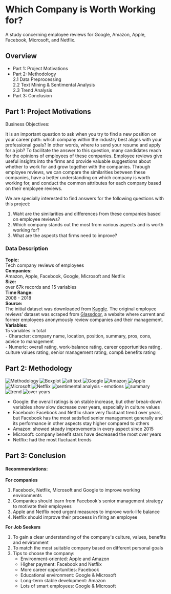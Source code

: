 # Which Company is Worth Working for?

A study concerning employee reviews for Google, Amazon, Apple, Facebook, Microsoft, and Netflix. 

## Overview

- Part 1: Project Motivations
- Part 2: Methodology       
	2.1 Data Preprocessing  
	2.2 Text Mining & Sentimental Analysis  
	2.3 Trend Analysis  
- Part 3: Conclusion  

## Part 1: Project Motivations

Business Objectives:     

It is an important question to ask when you try to find a new position on your career path: which company within the industry best aligns with your professional goals? In other words, where to send your resume and apply for a job? To facilitate the answer to this question, many candidates reach for the opinions of employees of these companies. Employee reviews give useful insights into the firms and provide valuable suggestions about whether to work for and grow together with the companies. Through employee reviews, we can compare the similarities between these companies, have a better understanding on which company is worth working for, and conduct the common attributes for each company based on their employee reviews.   

We are specially interested to find answers for the following questions with this project:  
1. Waht are the similarities and differences from these companies based on employee reviews?  
2. Which company stands out the most from various aspects and is worth working for?  
3. What are the aspects that firms need to improve?  

### Data Description  

**Topic:**  
	Tech company reviews of employees  
**Companies:**  
	Amazon, Apple, Facebook, Google, Microsoft and Netflix  
**Size:**  
	over 67k records and 15 variables        
**Time Range:**     
	2008 - 2018        
**Source:**   
	The initial dataset was downloaded from [Kaggle](www.kaggle.com). The original employee reviews’ dataset was scraped from [Glassdoor](www.glassdoor.com), a website where current and former employees anonymously review companies and their management.    
**Variables:**   
	15 variables in total   
	- Character: company name, location, position, summary, pros, cons, advice to management   
	- Numeric: overall rating, work-balance rating, career opportunities rating, culture values rating, senior management rating, comp& benefits rating

## Part 2: Methodology

![Methodology](https://github.com/lisu1222/which-company-worth-working-for/blob/master/images/methodology.png)
![Boxplot](https://github.com/lisu1222/which-company-worth-working-for/blob/master/images/boxplots.png)
![alt text](https://github.com/lisu1222/which-company-worth-working-for/blob/master/images/cons_pros.png)
![Google](https://github.com/lisu1222/which-company-worth-working-for/blob/master/images/google.png)
![Amazon](https://github.com/lisu1222/which-company-worth-working-for/blob/master/images/amazon.png)
![Apple](https://github.com/lisu1222/which-company-worth-working-for/blob/master/images/apple.png)
![Microsoft](https://github.com/lisu1222/which-company-worth-working-for/blob/master/images/microsoft.png)
![Netflix](https://github.com/lisu1222/which-company-worth-working-for/blob/master/images/netfliix.png)
![sentimental analysis - emotions](https://github.com/lisu1222/which-company-worth-working-for/blob/master/images/senti_emotion.png)
![summary](https://github.com/lisu1222/which-company-worth-working-for/blob/master/images/summary.png)
![trend](https://github.com/lisu1222/which-company-worth-working-for/blob/master/images/trend_status.png)
![over years](https://github.com/lisu1222/which-company-worth-working-for/blob/master/images/over_years.png)

 - Google: the overall ratings is on stable increase, but other break-down variables show slow decrease over years, especially in culture values
 - Facebook: Facebook and Netflix share very fluctuant trend over years, but Facebook has the most satisfied senior management generally and its performance in other aspects stay higher compared to others
 - Amazon: showed steady improvements in every aspect since 2015
 - Microsoft: company benefit stars have decreased the most over years
 - Netflix: had the most fluctuant trends 

## Part 3: Conclusion

#### Recommendations:

**For companies**

1. Facebook, Netflix, Microsoft and Google to improve working environments
2. Companies should learn from Facebook's senior management strategy to motivate their employees
3. Apple and Netflix need urgent measures to improve work-life balance
4. Netflix should improve their proceess in firing an employee  

**For Job Seekers**

1. To gain a clear understanding of the company's culture, values, benefits and environment
2. To match the most suitable company based on different personal goals
3. Tips to choose the company:
	- Environment-oriented: Apple and Amazon
	- Higher payment: Facebook and Netflix
	- More career opportunities: Facebook
	- Educational environment: Google & Microsoft
	- Long-term stable development: Amazon
	- Lots of smart employees: Google & Microsoft





